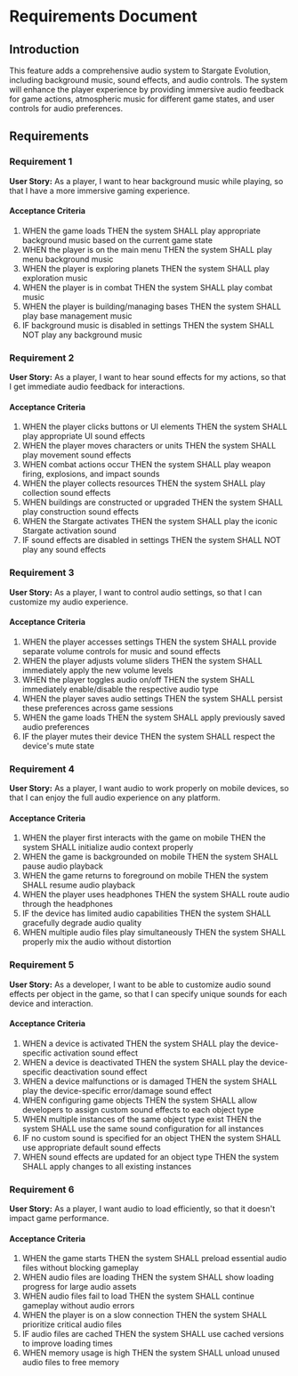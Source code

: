 # Requirements Document

## Introduction

This feature adds a comprehensive audio system to Stargate Evolution, including background music, sound effects, and audio controls. The system will enhance the player experience by providing immersive audio feedback for game actions, atmospheric music for different game states, and user controls for audio preferences.

## Requirements

### Requirement 1

**User Story:** As a player, I want to hear background music while playing, so that I have a more immersive gaming experience.

#### Acceptance Criteria

1. WHEN the game loads THEN the system SHALL play appropriate background music based on the current game state
2. WHEN the player is on the main menu THEN the system SHALL play menu background music
3. WHEN the player is exploring planets THEN the system SHALL play exploration music
4. WHEN the player is in combat THEN the system SHALL play combat music
5. WHEN the player is building/managing bases THEN the system SHALL play base management music
6. IF background music is disabled in settings THEN the system SHALL NOT play any background music

### Requirement 2

**User Story:** As a player, I want to hear sound effects for my actions, so that I get immediate audio feedback for interactions.

#### Acceptance Criteria

1. WHEN the player clicks buttons or UI elements THEN the system SHALL play appropriate UI sound effects
2. WHEN the player moves characters or units THEN the system SHALL play movement sound effects
3. WHEN combat actions occur THEN the system SHALL play weapon firing, explosions, and impact sounds
4. WHEN the player collects resources THEN the system SHALL play collection sound effects
5. WHEN buildings are constructed or upgraded THEN the system SHALL play construction sound effects
6. WHEN the Stargate activates THEN the system SHALL play the iconic Stargate activation sound
7. IF sound effects are disabled in settings THEN the system SHALL NOT play any sound effects

### Requirement 3

**User Story:** As a player, I want to control audio settings, so that I can customize my audio experience.

#### Acceptance Criteria

1. WHEN the player accesses settings THEN the system SHALL provide separate volume controls for music and sound effects
2. WHEN the player adjusts volume sliders THEN the system SHALL immediately apply the new volume levels
3. WHEN the player toggles audio on/off THEN the system SHALL immediately enable/disable the respective audio type
4. WHEN the player saves audio settings THEN the system SHALL persist these preferences across game sessions
5. WHEN the game loads THEN the system SHALL apply previously saved audio preferences
6. IF the player mutes their device THEN the system SHALL respect the device's mute state

### Requirement 4

**User Story:** As a player, I want audio to work properly on mobile devices, so that I can enjoy the full audio experience on any platform.

#### Acceptance Criteria

1. WHEN the player first interacts with the game on mobile THEN the system SHALL initialize audio context properly
2. WHEN the game is backgrounded on mobile THEN the system SHALL pause audio playback
3. WHEN the game returns to foreground on mobile THEN the system SHALL resume audio playback
4. WHEN the player uses headphones THEN the system SHALL route audio through the headphones
5. IF the device has limited audio capabilities THEN the system SHALL gracefully degrade audio quality
6. WHEN multiple audio files play simultaneously THEN the system SHALL properly mix the audio without distortion

### Requirement 5

**User Story:** As a developer, I want to be able to customize audio sound effects per object in the game, so that I can specify unique sounds for each device and interaction.

#### Acceptance Criteria

1. WHEN a device is activated THEN the system SHALL play the device-specific activation sound effect
2. WHEN a device is deactivated THEN the system SHALL play the device-specific deactivation sound effect
3. WHEN a device malfunctions or is damaged THEN the system SHALL play the device-specific error/damage sound effect
4. WHEN configuring game objects THEN the system SHALL allow developers to assign custom sound effects to each object type
5. WHEN multiple instances of the same object type exist THEN the system SHALL use the same sound configuration for all instances
6. IF no custom sound is specified for an object THEN the system SHALL use appropriate default sound effects
7. WHEN sound effects are updated for an object type THEN the system SHALL apply changes to all existing instances

### Requirement 6

**User Story:** As a player, I want audio to load efficiently, so that it doesn't impact game performance.

#### Acceptance Criteria

1. WHEN the game starts THEN the system SHALL preload essential audio files without blocking gameplay
2. WHEN audio files are loading THEN the system SHALL show loading progress for large audio assets
3. WHEN audio files fail to load THEN the system SHALL continue gameplay without audio errors
4. WHEN the player is on a slow connection THEN the system SHALL prioritize critical audio files
5. IF audio files are cached THEN the system SHALL use cached versions to improve loading times
6. WHEN memory usage is high THEN the system SHALL unload unused audio files to free memory
